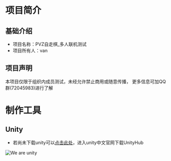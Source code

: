 #  项目简介
## 基础介绍
- 项目名称：PVZ自走棋_多人联机测试
- 项目所有人：van
## 项目声明
本项目仅限于组织内成员测试，未经允许禁止商用或随意传播，
更多信息可加QQ群(72045983)进行了解

# 制作工具
## Unity
- 若尚未下载unity可以[点击此处](https://unity.cn/)，进入unity中文官网下载UnityHub

![We are unity](file:///D:/unity/Works/Our%20Project1/Assets/Scenes/%E6%B8%B8%E6%88%8F%E7%B4%A0%E6%9D%90/%E8%87%AA%E8%B5%B0%E6%A3%8B/UI/Other/VAN%20LOGO.png)
